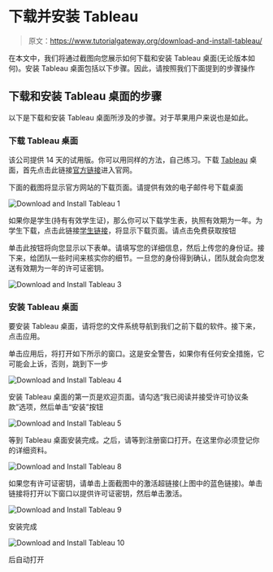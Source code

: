 # 下载并安装 Tableau

> 原文：<https://www.tutorialgateway.org/download-and-install-tableau/>

在本文中，我们将通过截图向您展示如何下载和安装 Tableau 桌面(无论版本如何)。安装 Tableau 桌面包括以下步骤。因此，请按照我们下面提到的步骤操作

## 下载和安装 Tableau 桌面的步骤

以下是下载和安装 Tableau 桌面所涉及的步骤。对于苹果用户来说也是如此。

### 下载 Tableau 桌面

该公司提供 14 天的试用版。你可以用同样的方法，自己练习。下载 [Tableau](https://www.tutorialgateway.org/tableau/) 桌面，首先点击此链接[官方链接](https://www.tableau.com/products/trial)进入官网。

下面的截图将显示官方网站的下载页面。请提供有效的电子邮件号下载桌面

![Download and Install Tableau 1](img/36a29ae2895d19c8aa939b5b5ea11036.png)

如果你是学生(持有有效学生证)，那么你可以下载学生表，执照有效期为一年。为学生下载，点击此链接[学生链接](https://www.tableau.com/academic/students)，将显示下载页面。请点击免费获取按钮

单击此按钮将向您显示以下表单。请填写您的详细信息，然后上传您的身份证。接下来，给团队一些时间来核实你的细节。一旦您的身份得到确认，团队就会向您发送有效期为一年的许可证密钥。

![Download and Install Tableau 3](img/62cabb7fa1e0e3cb7de0ae5eed992d0b.png)

### 安装 Tableau 桌面

要安装 Tableau 桌面，请将您的文件系统导航到我们之前下载的软件。接下来，点击应用。

单击应用后，将打开如下所示的窗口。这是安全警告，如果你有任何安全措施，它可能会上诉，否则，跳到下一步

![Download and Install Tableau 4](img/bfc371d8a5863f3ef7d0517526a346a8.png)

安装 Tableau 桌面的第一页是欢迎页面。请勾选“我已阅读并接受许可协议条款”选项，然后单击“安装”按钮

![Download and Install Tableau 5](img/2ac96db7d1c9c427e8f0d561c26fe627.png)

等到 Tableau 桌面安装完成。之后，请等到注册窗口打开。在这里你必须登记你的详细资料。

![Download and Install Tableau 8](img/4cee75cb91d2cd084318d69b87fcdaa9.png)

如果您有许可证密钥，请单击上面截图中的激活超链接(上图中的蓝色链接)。单击链接将打开以下窗口以提供许可证密钥，然后单击激活。

![Download and Install Tableau 9](img/1bad56f6ed0a1822fa2d7c1881196aad.png)

安装完成

![Download and Install Tableau 10](img/34226e8c12b2d4837635be0218258077.png)

后自动打开